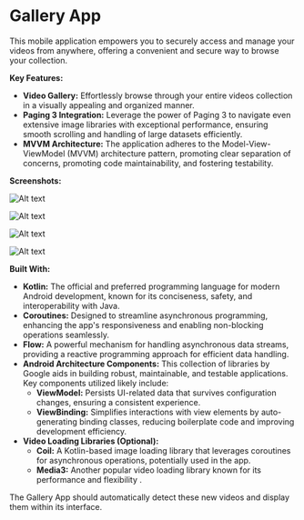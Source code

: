 # Gallery App

This mobile application empowers you to securely access and manage your videos from anywhere, offering a convenient and secure way to browse your collection.

**Key Features:**

* **Video Gallery:** Effortlessly browse through your entire videos collection in a visually appealing and organized manner.
* **Paging 3 Integration:** Leverage the power of Paging 3 to navigate even extensive image libraries with exceptional performance, ensuring smooth scrolling and handling of large datasets efficiently.
* **MVVM Architecture:** The application adheres to the Model-View-ViewModel (MVVM) architecture pattern, promoting clear separation of concerns, promoting code maintainability, and fostering testability.

**Screenshots:**

![Alt text](https://videohlsfiles.s3.ap-south-1.amazonaws.com/Screenshot_20240416_010153_VidSpreads.jpg "width=200")

![Alt text](https://videohlsfiles.s3.ap-south-1.amazonaws.com/Screenshot_20240416_010313_VidSpreads.jpg "width=200")

![Alt text](https://videohlsfiles.s3.ap-south-1.amazonaws.com/Screenshot_20240416_010335_VidSpreads.jpg "width=200")

![Alt text](https://videohlsfiles.s3.ap-south-1.amazonaws.com/Screenshot_20240416_010411_Permission+controller.jpg "width=200")


**Built With:**

* **Kotlin:** The official and preferred programming language for modern Android development, known for its conciseness, safety, and interoperability with Java.
* **Coroutines:** Designed to streamline asynchronous programming, enhancing the app's responsiveness and enabling non-blocking operations seamlessly.
* **Flow:** A powerful mechanism for handling asynchronous data streams, providing a reactive programming approach for efficient data handling.
* **Android Architecture Components:** This collection of libraries by Google aids in building robust, maintainable, and testable applications. Key components utilized likely include:
    * **ViewModel:** Persists UI-related data that survives configuration changes, ensuring a consistent experience.
    * **ViewBinding:** Simplifies interactions with view elements by auto-generating binding classes, reducing boilerplate code and improving development efficiency.
* **Video Loading Libraries (Optional):**
    * **Coil:** A Kotlin-based image loading library that leverages coroutines for asynchronous operations, potentially used in the app.
    * **Media3:** Another popular video loading library known for its performance and flexibility .


The Gallery App should automatically detect these new videos and display them within its interface.
